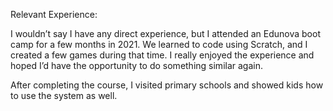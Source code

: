 Relevant Experience:

I wouldn’t say I have any direct experience, but I attended an Edunova boot camp for a few months in 2021. We learned to code using Scratch, and I created a few games during that time. I really enjoyed the experience and hoped I’d have the opportunity to do something similar again.

After completing the course, I visited primary schools and showed kids how to use the system as well.